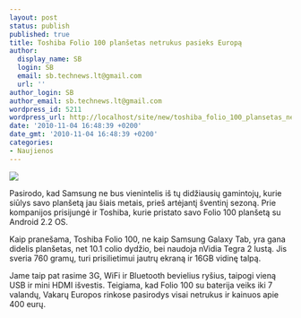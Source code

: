 ```yaml
---
layout: post
status: publish
published: true
title: Toshiba Folio 100 planšetas netrukus pasieks Europą
author:
  display_name: SB
  login: SB
  email: sb.technews.lt@gmail.com
  url: ''
author_login: SB
author_email: sb.technews.lt@gmail.com
wordpress_id: 5211
wordpress_url: http://localhost/site/new/toshiba_folio_100_plansetas_netrukus_pasieks_europa/
date: '2010-11-04 16:48:39 +0200'
date_gmt: '2010-11-04 16:48:39 +0200'
categories:
- Naujienos
---
```

<div class="imgright"><img src="http://www.ipix.lt/images/11743551.jpg"  /></div>
<p>Pasirodo, kad Samsung ne bus vienintelis iš tų didžiausių gamintojų, kurie siūlys savo planšetą jau šiais metais, prieš artėjantį šventinį sezoną. Prie kompanijos prisijungė ir Toshiba, kurie pristato savo Folio 100 planšetą su Android 2.2 OS.</p>
<p>Kaip pranešama, Toshiba Folio 100, ne kaip Samsung Galaxy Tab, yra gana didelis planšetas, net 10.1 colio dydžio, bei naudoja nVidia Tegra 2 lustą. Jis sveria 760 gramų, turi prisilietimui jautrų ekraną ir 16GB vidinę talpą.</p>
<p>Jame taip pat rasime 3G, WiFi ir Bluetooth bevielius ryšius, taipogi vieną USB ir mini HDMI išvestis. Teigiama, kad Folio 100 su baterija veiks iki 7 valandų, Vakarų Europos rinkose pasirodys visai netrukus ir kainuos apie 400 eurų.<br /></p>
